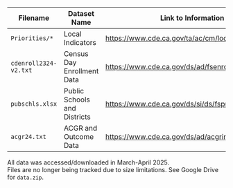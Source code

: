 | Filename | Dataset Name | Link to Information | Link to Dataset |
| -------- | ------------ | ------------------- | --------------- |
| `Priorities/*` | Local Indicators | https://www.cde.ca.gov/ta/ac/cm/localindicators.asp | https://www.cde.ca.gov/ta/ac/cm/localindidatafiles.asp |
| `cdenroll2324-v2.txt` | Census Day Enrollment Data | https://www.cde.ca.gov/ds/ad/fsenrcensus.asp | https://www.cde.ca.gov/ds/ad/filesenrcensus.asp |
| `pubschls.xlsx` | Public Schools and Districts | https://www.cde.ca.gov/ds/si/ds/fspubschls.asp | https://www.cde.ca.gov/ds/si/ds/pubschls.asp |
| `acgr24.txt` | ACGR and Outcome Data | https://www.cde.ca.gov/ds/ad/acgrinfo.asp | https://www.cde.ca.gov/ds/ad/filesacgr.asp |

All data was accessed/downloaded in March-April 2025.\
Files are no longer being tracked due to size limitations. See Google Drive for `data.zip`.
